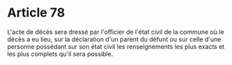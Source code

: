 # Article 78

L'acte de décès sera dressé par l'officier de l'état civil de la commune où le décès a eu lieu, sur la déclaration d'un parent du défunt ou sur celle d'une personne possédant sur son état civil les renseignements les plus exacts et les plus complets qu'il sera possible.